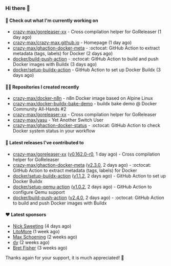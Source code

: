 ### Hi there 👋

#### 👷 Check out what I'm currently working on

- [crazy-max/goreleaser-xx](https://github.com/crazy-max/goreleaser-xx) - Cross compilation helper for GoReleaser (1 day ago)
- [crazy-max/crazy-max.github.io](https://github.com/crazy-max/crazy-max.github.io) - Homepage (1 day ago)
- [crazy-max/ghaction-docker-meta](https://github.com/crazy-max/ghaction-docker-meta) - :octocat: GitHub Action to extract metadata (tags, labels) for Docker (2 days ago)
- [docker/build-push-action](https://github.com/docker/build-push-action) - :octocat: GitHub Action to build and push Docker images with Buildx (3 days ago)
- [docker/setup-buildx-action](https://github.com/docker/setup-buildx-action) - GitHub Action to set up Docker Buildx (3 days ago)

#### 👨‍💻 Repositories I created recently

- [crazy-max/docker-n8n](https://github.com/crazy-max/docker-n8n) - n8n Docker image based on Alpine Linux
- [crazy-max/docker-buildx-bake-demo](https://github.com/crazy-max/docker-buildx-bake-demo) - buildx bake demo @ Docker Community All-Hands #2
- [crazy-max/goreleaser-xx](https://github.com/crazy-max/goreleaser-xx) - Cross compilation helper for GoReleaser
- [crazy-max/yasu](https://github.com/crazy-max/yasu) - Yet Another Switch User
- [crazy-max/ghaction-docker-status](https://github.com/crazy-max/ghaction-docker-status) - :octocat: GitHub Action to check Docker system status in your workflow

#### 🚀 Latest releases I've contributed to

- [crazy-max/goreleaser-xx](https://github.com/crazy-max/goreleaser-xx) ([v0.162.0-r0](https://github.com/crazy-max/goreleaser-xx/releases/tag/v0.162.0-r0), 1 day ago) - Cross compilation helper for GoReleaser
- [crazy-max/ghaction-docker-meta](https://github.com/crazy-max/ghaction-docker-meta) ([v2.3.0](https://github.com/crazy-max/ghaction-docker-meta/releases/tag/v2.3.0), 2 days ago) - :octocat: GitHub Action to extract metadata (tags, labels) for Docker
- [docker/setup-buildx-action](https://github.com/docker/setup-buildx-action) ([v1.1.2](https://github.com/docker/setup-buildx-action/releases/tag/v1.1.2), 2 days ago) - GitHub Action to set up Docker Buildx
- [docker/setup-qemu-action](https://github.com/docker/setup-qemu-action) ([v1.0.2](https://github.com/docker/setup-qemu-action/releases/tag/v1.0.2), 2 days ago) - GitHub Action to configure Qemu support
- [docker/build-push-action](https://github.com/docker/build-push-action) ([v2.4.0](https://github.com/docker/build-push-action/releases/tag/v2.4.0), 2 days ago) - :octocat: GitHub Action to build and push Docker images with Buildx

#### ❤️ Latest sponsors
- [Nick Sweeting](https://github.com/pirate) (4 days ago)
- [LitoMore](https://github.com/LitoMore) (1 week ago)
- [Max Schoening](https://github.com/max) (2 weeks ago)
- [dy](https://github.com/dyipon) (2 weeks ago)
- [Bret Fisher](https://github.com/BretFisher) (3 weeks ago)

Thanks again for your support, it is much appreciated! 🙏
